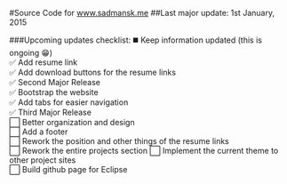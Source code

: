 #Source Code for www.sadmansk.me
##Last major update: 1st January, 2015

###Upcoming updates checklist:
   :black_medium_square: Keep information updated (this is ongoing :grin:)  
   :white_check_mark: Add resume link  
   :white_check_mark: Add download buttons for the resume links  
   :white_check_mark: Second Major Release  
   :white_check_mark: Bootstrap the website  
   :white_check_mark: Add tabs for easier navigation  
   :white_check_mark: Third Major Release  
   :white_large_square: Better organization and design  
   :white_large_square: Add a footer  
   :white_large_square: Rework the position and other things of the resume links  
   :white_large_square: Rework the entire projects section
   :white_large_square: Implement the current theme to other project sites    
   :white_large_square: Build github page for Eclipse  
